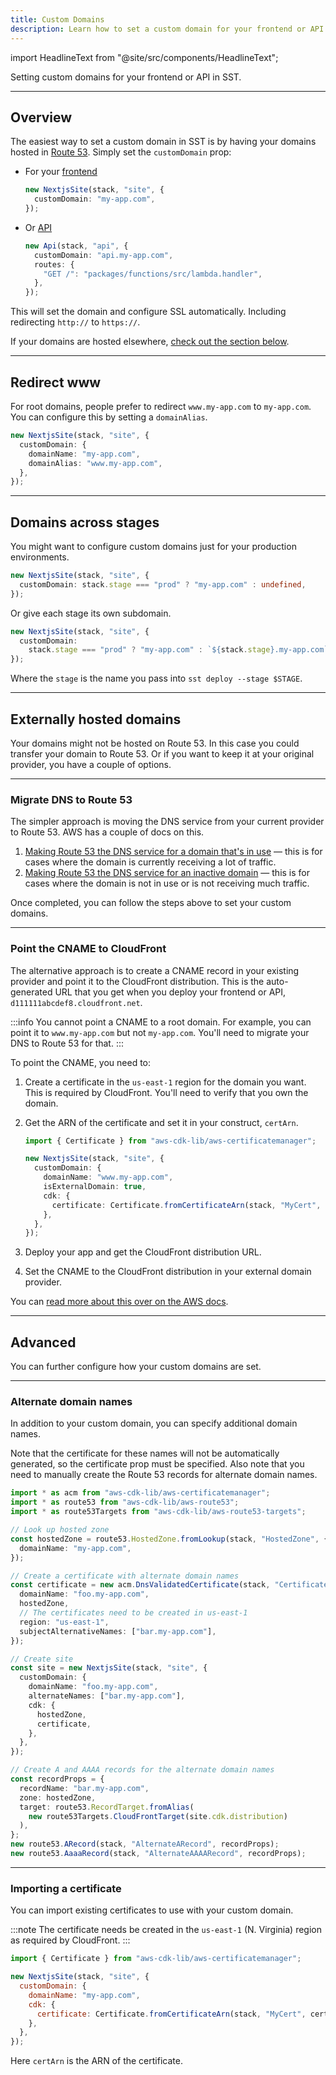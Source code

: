 ```yaml
---
title: Custom Domains
description: Learn how to set a custom domain for your frontend or API in your SST app.
---
```


import HeadlineText from "@site/src/components/HeadlineText";

<HeadlineText>

Setting custom domains for your frontend or API in SST.

</HeadlineText>

---

## Overview

The easiest way to set a custom domain in SST is by having your domains hosted in [Route 53](https://aws.amazon.com/route53/). Simply set the `customDomain` prop:

- For your [frontend](constructs/NextjsSite.md#customdomain)

  ```ts {2}
  new NextjsSite(stack, "site", {
    customDomain: "my-app.com",
  });
  ```

- Or [API](constructs/Api.md#customdomain)

  ```ts {2}
  new Api(stack, "api", {
    customDomain: "api.my-app.com",
    routes: {
      "GET /": "packages/functions/src/lambda.handler",
    },
  });
  ```

This will set the domain and configure SSL automatically. Including redirecting `http://` to `https://`.

If your domains are hosted elsewhere, [check out the section below](#externally-hosted-domains).

---

## Redirect www

For root domains, people prefer to redirect `www.my-app.com` to `my-app.com`. You can configure this by setting a `domainAlias`.

```ts {4}
new NextjsSite(stack, "site", {
  customDomain: {
    domainName: "my-app.com",
    domainAlias: "www.my-app.com",
  },
});
```

---

## Domains across stages

You might want to configure custom domains just for your production environments.

```ts {2}
new NextjsSite(stack, "site", {
  customDomain: stack.stage === "prod" ? "my-app.com" : undefined,
});
```

Or give each stage its own subdomain.

```ts {3}
new NextjsSite(stack, "site", {
  customDomain:
    stack.stage === "prod" ? "my-app.com" : `${stack.stage}.my-app.com`,
});
```

Where the `stage` is the name you pass into `sst deploy --stage $STAGE`.

---

## Externally hosted domains

Your domains might not be hosted on Route 53. In this case you could transfer your domain to Route 53. Or if you want to keep it at your original provider, you have a couple of options.

---

### Migrate DNS to Route 53

The simpler approach is moving the DNS service from your current provider to Route 53. AWS has a couple of docs on this.

1. [Making Route 53 the DNS service for a domain that's in use](https://docs.aws.amazon.com/Route53/latest/DeveloperGuide/migrate-dns-domain-in-use.html) — this is for cases where the domain is currently receiving a lot of traffic.
2. [Making Route 53 the DNS service for an inactive domain](https://docs.aws.amazon.com/Route53/latest/DeveloperGuide/migrate-dns-domain-inactive.html) — this is for cases where the domain is not in use or is not receiving much traffic.

Once completed, you can follow the steps above to set your custom domains.

---

### Point the CNAME to CloudFront

The alternative approach is to create a CNAME record in your existing provider and point it to the CloudFront distribution. This is the auto-generated URL that you get when you deploy your frontend or API, `d111111abcdef8.cloudfront.net`.

:::info
You cannot point a CNAME to a root domain. For example, you can point it to `www.my-app.com` but not `my-app.com`. You'll need to migrate your DNS to Route 53 for that.
:::

To point the CNAME, you need to:

1. Create a certificate in the `us-east-1` region for the domain you want. This is required by CloudFront. You'll need to verify that you own the domain.

2. Get the ARN of the certificate and set it in your construct, `certArn`.

   ```ts {6-9}
   import { Certificate } from "aws-cdk-lib/aws-certificatemanager";

   new NextjsSite(stack, "site", {
     customDomain: {
       domainName: "www.my-app.com",
       isExternalDomain: true,
       cdk: {
         certificate: Certificate.fromCertificateArn(stack, "MyCert", certArn),
       },
     },
   });
   ```

3. Deploy your app and get the CloudFront distribution URL.

4. Set the CNAME to the CloudFront distribution in your external domain provider.

You can [read more about this over on the AWS docs](https://docs.aws.amazon.com/AmazonCloudFront/latest/DeveloperGuide/CNAMEs.html).

---

## Advanced

You can further configure how your custom domains are set.

---

### Alternate domain names

In addition to your custom domain, you can specify additional domain names.

Note that the certificate for these names will not be automatically generated, so the certificate prop must be specified. Also note that you need to manually create the Route 53 records for alternate domain names.

```ts
import * as acm from "aws-cdk-lib/aws-certificatemanager";
import * as route53 from "aws-cdk-lib/aws-route53";
import * as route53Targets from "aws-cdk-lib/aws-route53-targets";

// Look up hosted zone
const hostedZone = route53.HostedZone.fromLookup(stack, "HostedZone", {
  domainName: "my-app.com",
});

// Create a certificate with alternate domain names
const certificate = new acm.DnsValidatedCertificate(stack, "Certificate", {
  domainName: "foo.my-app.com",
  hostedZone,
  // The certificates need to be created in us-east-1
  region: "us-east-1",
  subjectAlternativeNames: ["bar.my-app.com"],
});

// Create site
const site = new NextjsSite(stack, "site", {
  customDomain: {
    domainName: "foo.my-app.com",
    alternateNames: ["bar.my-app.com"],
    cdk: {
      hostedZone,
      certificate,
    },
  },
});

// Create A and AAAA records for the alternate domain names
const recordProps = {
  recordName: "bar.my-app.com",
  zone: hostedZone,
  target: route53.RecordTarget.fromAlias(
    new route53Targets.CloudFrontTarget(site.cdk.distribution)
  ),
};
new route53.ARecord(stack, "AlternateARecord", recordProps);
new route53.AaaaRecord(stack, "AlternateAAAARecord", recordProps);
```

---

### Importing a certificate

You can import existing certificates to use with your custom domain.

:::note
The certificate needs be created in the `us-east-1` (N. Virginia) region as required by CloudFront.
:::

```js {7}
import { Certificate } from "aws-cdk-lib/aws-certificatemanager";

new NextjsSite(stack, "site", {
  customDomain: {
    domainName: "my-app.com",
    cdk: {
      certificate: Certificate.fromCertificateArn(stack, "MyCert", certArn),
    },
  },
});
```

Here `certArn` is the ARN of the certificate.
